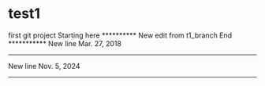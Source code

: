 # test1
first git project
Starting here ********** 
New edit from t1_branch
End ***********
New line Mar. 27, 2018
******************
New line Nov. 5, 2024
******************
